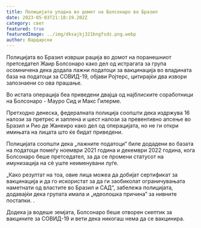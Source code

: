 ```yaml
---
title: Полицијата упадна во домот на Болсонаро во Бразил
date: 2023-05-03T21:18:19.202Z
category: свет
featured: true
featuredImage: ../img/dksajkj321bngfsdz.png.webp
author: Вардарски
---
```


Полицијата во Бразил изврши рација во домот на поранешниот претседател Жаир Болсонаро како дел од истрагата за група осомничена дека додала лажни податоци за вакцинација во владината база на податоци за СОВИД-19, објави Ројтерс, цитирајќи два извори запознаени со ова прашање.

Во истата операција беа приведени двајца од најблиските соработници на Болсонаро - Мауро Сид и Макс Гилерме.

Претходно денеска, федералната полиција соопшти дека издржува 16 налози за претрес и заплена и шест налози за превентивно апсење во Бразил и Рио де Жанеиро како дел од операцијата, но не ги откри имињата на лицата што ќе бидат приведени.

Полицијата соопшти дека „лажните податоци“ биле додадени во базата на податоци помеѓу ноември 2021 година и декември 2022 година, кога Болсонаро беше претседател, за да се промени статусот на имунизација на сè уште неименувани луѓе.

„Како резултат на тоа, овие лица можеа да добијат сертификат за вакцинација и да го искористат за да ги заобиколат ограничувањата наметнати од властите во Бразил и САД“, забележа полицијата, додавајќи дека групата имала и „идеолошка причина“ за нивните постапки. .

Додека ја водеше земјата, Болсонаро беше отворен скептик за вакцините за СОВИД-19 и вети дека никогаш нема да се вакцинира.
